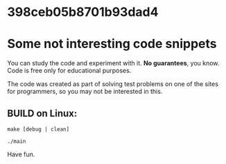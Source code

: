 # 398ceb05b8701b93dad4
# Some not interesting code snippets

You can study the code and experiment with it. __No guarantees__, you know. Code is free only for educational purposes.

The code was created as part of solving test problems on one of the sites for programmers, so you may not be interested in this.

## BUILD on Linux:

```
make [debug | clean]

./main
```

Have fun.

